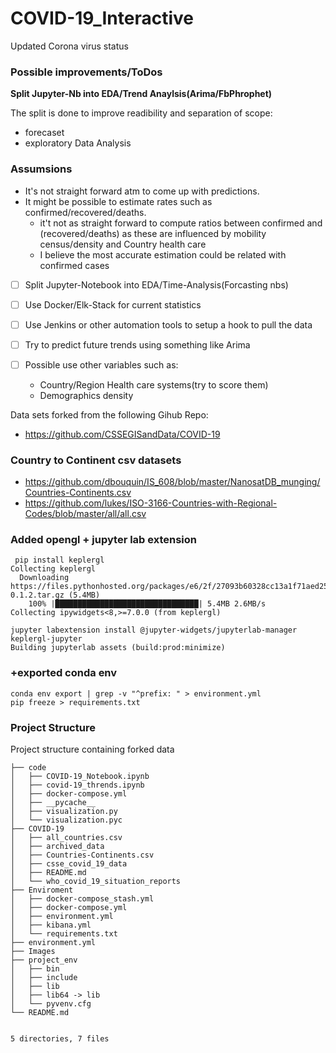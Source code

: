 # COVID-19_Interactive

Updated Corona virus status

### Possible improvements/ToDos

**Split Jupyter-Nb into EDA/Trend Anaylsis(Arima/FbPhrophet)**

The split is done to improve readibility and separation of scope:
* forecaset
* exploratory Data Analysis

### Assumsions

* It's not straight forward atm to come up with predictions.
* It might be possible to estimate rates such as confirmed/recovered/deaths.
    * it't not as straight forward to compute ratios between confirmed and (recovered/deaths) as these are influenced by mobility census/density and Country health care
    * I believe the most accurate estimation could be related with confirmed cases



- [ ] Split Jupyter-Notebook into EDA/Time-Analysis(Forcasting nbs)
- [ ] Use Docker/Elk-Stack for current statistics
- [ ] Use Jenkins or other automation tools to setup a hook to pull the data
- [ ] Try to predict future trends using something like Arima
- [ ] Possible use other variables such as:

    * Country/Region Health care systems(try to score them)
    * Demographics density


Data sets forked from the following Gihub Repo:

* https://github.com/CSSEGISandData/COVID-19

### Country to Continent csv datasets

* https://github.com/dbouquin/IS_608/blob/master/NanosatDB_munging/Countries-Continents.csv
* https://github.com/lukes/ISO-3166-Countries-with-Regional-Codes/blob/master/all/all.csv

### Added opengl + jupyter lab extension

```
 pip install keplergl
Collecting keplergl
  Downloading https://files.pythonhosted.org/packages/e6/2f/27093b60328cc13a1f71aed25ee9f63c0a2094efd931a7275da33b297975/keplergl-0.1.2.tar.gz (5.4MB)
    100% |████████████████████████████████| 5.4MB 2.6MB/s 
Collecting ipywidgets<8,>=7.0.0 (from keplergl)

jupyter labextension install @jupyter-widgets/jupyterlab-manager keplergl-jupyter
Building jupyterlab assets (build:prod:minimize)
```

### +exported conda env

```
conda env export | grep -v "^prefix: " > environment.yml
pip freeze > requirements.txt
```

### Project Structure

Project structure containing forked data

```
├── code
│   ├── COVID-19_Notebook.ipynb
│   ├── covid-19_thrends.ipynb
│   ├── docker-compose.yml
│   ├── __pycache__
│   ├── visualization.py
│   └── visualization.pyc
├── COVID-19
│   ├── all_countries.csv
│   ├── archived_data
│   ├── Countries-Continents.csv
│   ├── csse_covid_19_data
│   ├── README.md
│   └── who_covid_19_situation_reports
├── Enviroment
│   ├── docker-compose_stash.yml
│   ├── docker-compose.yml
│   ├── environment.yml
│   ├── kibana.yml
│   └── requirements.txt
├── environment.yml
├── Images
├── project_env
│   ├── bin
│   ├── include
│   ├── lib
│   ├── lib64 -> lib
│   └── pyvenv.cfg
└── README.md


5 directories, 7 files
```


